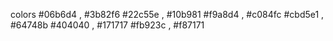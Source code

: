 colors 
#06b6d4 , #3b82f6 
#22c55e , #10b981
#f9a8d4	, #c084fc
#cbd5e1	, #64748b
#404040	, #171717
#fb923c	, #f87171
